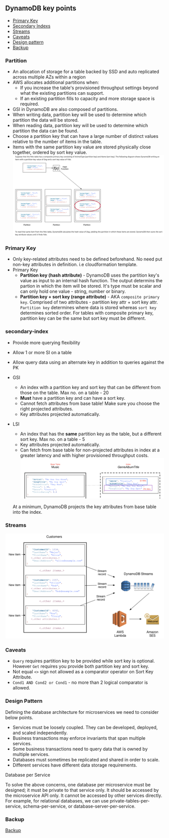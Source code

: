 ## DynamoDB key points

* [Primary Key](#primary-key)
* [Secondary Indexs](#secondary-index)
* [Streams](#streams)
* [Caveats](#caveats)
* [Design pattern](#design-pattern)
* [Backup](#backup)

### Partition

* An allocation of storage for a table backed by SSD and auto replicated across multiple AZs within a region
* AWS allocates additional partitions when:
  * If you increase the table's provisioned throughput settings beyond what the existing partitions can support.
  * If an existing partition fills to capacity and more storage space is required.
* GSI in DynamoDB are also composed of partitions.
* When writing data, partition key will be used to determine which partition the data will be stored.
* When reading data, partition key will be used to determine which partition the data can be found.
* Choose a partition key that can have a large number of distinct values relative to the number of items in the table.
* Items with the same partition key value are stored physically close together, ordered by sort key value.
![xxx](./dynamoDB-partition-data-distribution.png)

### Primary Key

* Only key-related attributes need to be defined beforehand. No need put non-key attributes in definition. i.e cloudformation template.
* Primary Key
  * **Partition key (hash attribute)** - DynamoDB uses the partition key's value as input to an internal hash function.
                    The output determins the partion in which the item will be stored. It's type must be scalar and can only hold one value - string, number or binary.
  * **Partition key + sort key (range attribute)** - AKA `composite primary key`. Comprised of two attributes - partition key attr + sort key attr.
                               `Partition key` determines where data is stored whereas `sort key` determines sorted order.
                               For tables with composite primary key, partition key can be the same but sort key must be different.

### secondary-index

* Provide more querying flexibility
* Allow 1 or more SI on a table
* Allow query data using an alternate key in addition to queries against the PK
* GSI
  * An index with a partition key and sort key that can be different from those on the table. Max no. on a table - 20
  * **Must** have a partition key and can have a sort key.
  * Cannot fetch attributes from base table! Make sure you choose the right projected attributes.
  * Key attributes projected automatically.
* LSI
  * An index that has the **same** partition key as the table, but a different sort key. Max no. on a table - 5
  * Key attributes projected automatically.
  * Can fetch from base table for non-projected attributes in index at a greater latency and with higher provisioned throughput costs.
   ![XX](./dynamoDB-2nd-index.png)

   At a minimum, DynamoDB projects the key attributes from base table into the index.


### Streams
![XX](./dynamoDB-streams.png)

### Caveats
* `Query` requires partition key to be provided while sort key is optional. However `Get` requires you provide both partition key and sort key.
* Not equal `<>` sign not allowed as a comparator operator on Sort Key Attribute.
* `Cond1 AND Cond2 or Cond1` - no more than 2 logical comparator is allowed.

### Design Pattern

Defining the database architecture for microservices we need to consider below points.
* Services must be loosely coupled. They can be developed, deployed, and scaled independently.
* Business transactions may enforce invariants that span multiple services.
* Some business transactions need to query data that is owned by multiple services.
* Databases must sometimes be replicated and shared in order to scale.
* Different services have different data storage requirements.

Database per Service

To solve the above concerns, one database per microservice must be designed; it must be private to that service only. It should be accessed by the microservice API only. It cannot be accessed by other services directly. For example, for relational databases, we can use private-tables-per-service, schema-per-service, or database-server-per-service.

### Backup

[Backup](https://serverless-stack.com/chapters/backups-in-dynamodb.html)
